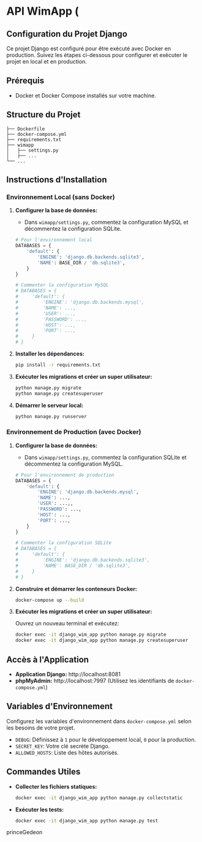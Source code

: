 # API WimApp (

## Configuration du Projet Django 

Ce projet Django est configuré pour être exécuté avec Docker en production. Suivez les étapes ci-dessous pour configurer et exécuter le projet en local et en production.

## Prérequis

- Docker et Docker Compose installés sur votre machine.

## Structure du Projet

```
├── Dockerfile
├── docker-compose.yml
├── requirements.txt
├── wimapp
│   ├── settings.py
│   ├── ...
└── ...
```

## Instructions d'Installation

### Environnement Local (sans Docker)

1. **Configurer la base de données:**
   - Dans `wimapp/settings.py`, commentez la configuration MySQL et décommentez la configuration SQLite.

   ```python
   # Pour l'environnement local
   DATABASES = {
       'default': {
           'ENGINE': 'django.db.backends.sqlite3',
           'NAME': BASE_DIR / 'db.sqlite3',
       }
   }

   # Commenter la configuration MySQL
   # DATABASES = {
   #     'default': {
   #         'ENGINE': 'django.db.backends.mysql',
   #         'NAME': ...,
   #         'USER': ...,
   #         'PASSWORD': ...,
   #         'HOST': ...,
   #         'PORT': ...,
   #     }
   # }
   ```

2. **Installer les dépendances:**

   ```bash
   pip install -r requirements.txt
   ```

3. **Exécuter les migrations et créer un super utilisateur:**

   ```bash
   python manage.py migrate
   python manage.py createsuperuser
   ```

4. **Démarrer le serveur local:**

   ```bash
   python manage.py runserver
   ```

### Environnement de Production (avec Docker)

1. **Configurer la base de données:**
   - Dans `wimapp/settings.py`, commentez la configuration SQLite et décommentez la configuration MySQL.

   ```python
   # Pour l'environnement de production
   DATABASES = {
       'default': {
           'ENGINE': 'django.db.backends.mysql',
           'NAME': ...,
           'USER': ...,,
           'PASSWORD': ...,
           'HOST': ...,
           'PORT': ...,
       }
   }

   # Commenter la configuration SQLite
   # DATABASES = {
   #     'default': {
   #         'ENGINE': 'django.db.backends.sqlite3',
   #         'NAME': BASE_DIR / 'db.sqlite3',
   #     }
   # }
   ```

2. **Construire et démarrer les conteneurs Docker:**

   ```bash
   docker-compose up --build
   ```

3. **Exécuter les migrations et créer un super utilisateur:**

   Ouvrez un nouveau terminal et exécutez:

   ```bash
   docker exec -it django_wim_app python manage.py migrate
   docker exec -it django_wim_app python manage.py createsuperuser
   ```

## Accès à l'Application

- **Application Django:** http://localhost:8081
- **phpMyAdmin:** http://localhost:7997 (Utilisez les identifiants de `docker-compose.yml`)

## Variables d'Environnement

Configurez les variables d'environnement dans `docker-compose.yml` selon les besoins de votre projet.

- `DEBUG`: Définissez à `1` pour le développement local, `0` pour la production.
- `SECRET_KEY`: Votre clé secrète Django.
- `ALLOWED_HOSTS`: Liste des hôtes autorisés.

## Commandes Utiles

- **Collecter les fichiers statiques:**

  ```bash
  docker exec -it django_wim_app python manage.py collectstatic
  ```

- **Exécuter les tests:**

  ```bash
  docker exec -it django_wim_app python manage.py test
  ```



princeGedeon
